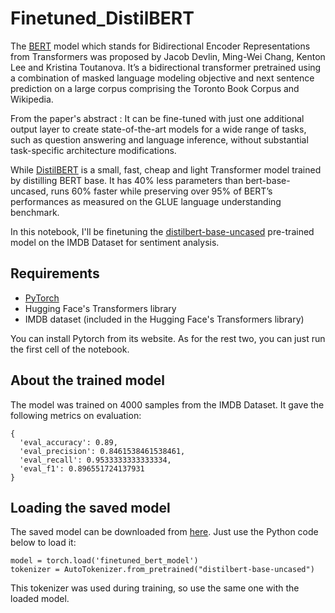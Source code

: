 # Finetuned_DistilBERT
The [BERT](https://arxiv.org/abs/1810.04805) model which stands for Bidirectional Encoder Representations from Transformers was proposed by Jacob Devlin, Ming-Wei Chang, Kenton Lee and Kristina Toutanova. It’s a bidirectional transformer pretrained using a combination of masked language modeling objective and next sentence prediction on a large corpus comprising the Toronto Book Corpus and Wikipedia. 

From the paper's abstract : It can be fine-tuned with just one additional output layer to create state-of-the-art models for a wide range of tasks, such as question answering and language inference, without substantial task-specific architecture modifications.

While [DistilBERT](https://arxiv.org/abs/1910.01108) is a small, fast, cheap and light Transformer model trained by distilling BERT base. It has 40% less parameters than bert-base-uncased, runs 60% faster while preserving over 95% of BERT’s performances as measured on the GLUE language understanding benchmark.

In this notebook, I'll be finetuning the [distilbert-base-uncased](https://huggingface.co/distilbert-base-uncased) pre-trained model on the IMDB Dataset for sentiment analysis.

## Requirements
- [PyTorch](https://pytorch.org/)
- Hugging Face's Transformers library
- IMDB dataset (included in the Hugging Face's Transformers library)
 
You can install Pytorch from its website. As for the rest two, you can just run the first cell of the notebook.

## About the trained model
The model was trained on 4000 samples from the IMDB Dataset. It gave the following metrics on evaluation:
```
{
  'eval_accuracy': 0.89,
  'eval_precision': 0.8461538461538461,
  'eval_recall': 0.9533333333333334,
  'eval_f1': 0.896551724137931
}
```
## Loading the saved model
The saved model can be downloaded from [here](https://drive.google.com/file/d/1R4oKxOX75dTivjrBMMpdClBReVzpHoQa/view?usp=sharing). Just use the Python code below to load it:
```
model = torch.load('finetuned_bert_model')
tokenizer = AutoTokenizer.from_pretrained("distilbert-base-uncased")
```
This tokenizer was used during training, so use the same one with the loaded model.
